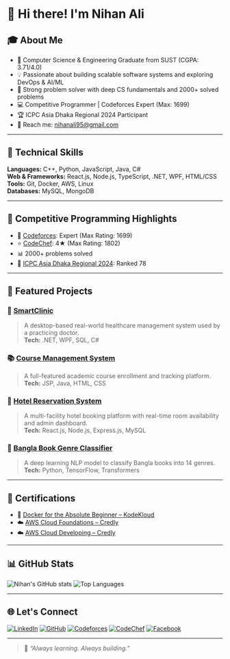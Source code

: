 # 👋 Hi there! I'm Nihan Ali

## 🎓 About Me
- 🎯 Computer Science & Engineering Graduate from SUST (CGPA: 3.71/4.0)
- 💡 Passionate about building scalable software systems and exploring DevOps & AI/ML
- 🧠 Strong problem solver with deep CS fundamentals and 2000+ solved problems
- 💻 Competitive Programmer | Codeforces Expert (Max: 1699)
- 🏆 ICPC Asia Dhaka Regional 2024 Participant
- 📧 Reach me: [nihanali95@gmail.com](mailto:nihanali95@gmail.com)

---

## 🚀 Technical Skills
**Languages:** C++, Python, JavaScript, Java, C#  
**Web & Frameworks:** React.js, Node.js, TypeScript, .NET, WPF, HTML/CSS  
**Tools:** Git, Docker, AWS, Linux  
**Databases:** MySQL, MongoDB

---

## 🧠 Competitive Programming Highlights
- 🔴 [Codeforces](https://codeforces.com/profile/Nihan): Expert (Max Rating: 1699)  
- ⭐ [CodeChef](https://codechef.com/users/nihan): 4★ (Max Rating: 1802)  
- 📊 2000+ problems solved  
- 🏁 [ICPC Asia Dhaka Regional 2024](https://icpc.global): Ranked 78

---

## 📌 Featured Projects

### 🏥 [SmartClinic](https://github.com/Nihan-ali/SmartClinic)
> A desktop-based real-world healthcare management system used by a practicing doctor.  
**Tech:** .NET, WPF, SQL, C#

### 📚 [Course Management System](https://github.com/Nihan-ali/CourseManagementSystem)
> A full-featured academic course enrollment and tracking platform.  
**Tech:** JSP, Java, HTML, CSS

### 🏨 [Hotel Reservation System](https://github.com/Nihan-ali/CSE-334-HotelManagement)
> A multi-facility hotel booking platform with real-time room availability and admin dashboard.  
**Tech:** React.js, Node.js, Express.js, MySQL

### 🤖 [Bangla Book Genre Classifier](https://www.kaggle.com/code/szshishir/banglabookclassification/)
> A deep learning NLP model to classify Bangla books into 14 genres.  
**Tech:** Python, TensorFlow, Transformers

---

## 🏅 Certifications
- 🐳 [Docker for the Absolute Beginner – KodeKloud](https://learn.kodekloud.com/certificate/2DECD172ACC7-2DECCB6E2625-2DECC5D49659)
- ☁️ [AWS Cloud Foundations – Credly](https://www.credly.com/badges/9c768106-dc1d-4ef1-98fd-b52e44b1a7a1/linked_in_profile)
- ☁️ [AWS Cloud Developing – Credly](https://www.credly.com/badges/aba21c87-8df3-4e64-af22-46b857f9f727/linked_in_profile)

---

## 📊 GitHub Stats
![Nihan's GitHub stats](https://github-readme-stats.vercel.app/api?username=Nihan-ali&show_icons=true&theme=radical)
![Top Languages](https://github-readme-stats.vercel.app/api/top-langs/?username=Nihan-ali&layout=compact&theme=radical)

---

## 🌐 Let's Connect

[![LinkedIn](https://img.shields.io/badge/LinkedIn-0077B5?style=for-the-badge&logo=linkedin&logoColor=white)](https://linkedin.com/in/nihanali11)
[![GitHub](https://img.shields.io/badge/GitHub-000?style=for-the-badge&logo=github&logoColor=white)](https://github.com/Nihan-ali)
[![Codeforces](https://img.shields.io/badge/Codeforces-1F8ACB?style=for-the-badge&logo=codeforces&logoColor=white)](https://codeforces.com/profile/Nihan)
[![CodeChef](https://img.shields.io/badge/CodeChef-5B4638?style=for-the-badge&logo=codechef&logoColor=white)](https://codechef.com/users/nihan)
[![Facebook](https://img.shields.io/badge/Facebook-1877F2?style=for-the-badge&logo=facebook&logoColor=white)](https://www.facebook.com/nihan.ali.11/)

---

> 💬 *“Always learning. Always building.”*
